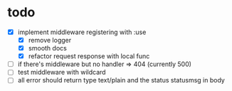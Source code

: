 # todo

- [x] implement middleware registering with :use
  - [x] remove logger
  - [x] smooth docs
  - [x] refactor request response with local func
- [ ] if there's middleware but no handler => 404 (currently 500)
- [ ] test middleware with wildcard
- [ ] all error should return type text/plain and the status statusmsg in body
